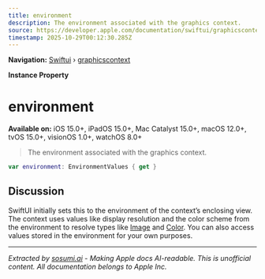 ```yaml
---
title: environment
description: The environment associated with the graphics context.
source: https://developer.apple.com/documentation/swiftui/graphicscontext/environment
timestamp: 2025-10-29T00:12:30.285Z
---
```


**Navigation:** [Swiftui](/documentation/swiftui) › [graphicscontext](/documentation/swiftui/graphicscontext)

**Instance Property**

# environment

**Available on:** iOS 15.0+, iPadOS 15.0+, Mac Catalyst 15.0+, macOS 12.0+, tvOS 15.0+, visionOS 1.0+, watchOS 8.0+

> The environment associated with the graphics context.

```swift
var environment: EnvironmentValues { get }
```

## Discussion

SwiftUI initially sets this to the environment of the context’s enclosing view. The context uses values like display resolution and the color scheme from the environment to resolve types like [Image](/documentation/swiftui/image) and [Color](/documentation/swiftui/color). You can also access values stored in the environment for your own purposes.

---

*Extracted by [sosumi.ai](https://sosumi.ai) - Making Apple docs AI-readable.*
*This is unofficial content. All documentation belongs to Apple Inc.*

